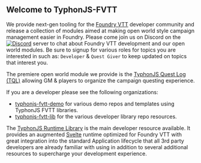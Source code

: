 ## Welcome to TyphonJS-FVTT

We provide next-gen tooling for the [Foundry VTT](https://foundryvtt.com/) developer community and release a collection of modules aimed at making open world style campaign management easier in Foundry. Please come join us on Discord on the [![Discord](https://img.shields.io/discord/737953117999726592?label=TyphonJS&style=plastic)](https://discord.gg/mnbgN8f) server to chat about Foundry VTT development and our open world modules.
Be sure to signup for various roles for topics you are interested in such as: `Developer` & `Quest Giver` to keep updated on topics that interest you.

The premiere open world module we provide is the [TyphonJS Quest Log (TQL)](https://github.com/typhonjs-fvtt/typhonjs-quest-log) allowing GM & players to organize the campaign questing experience.

If you are a developer please see the following organizations:
- [typhonjs-fvtt-demo](https://github.com/typhonjs-fvtt-demo) for various demo repos and templates using TyphonJS FVTT libraries.
- [typhonjs-fvtt-lib](https://github.com/typhonjs-fvtt-lib) for the various developer library repo resources.

The [TyphonJS Runtime Library](https://github.com/typhonjs-fvtt-lib/typhonjs) is the main developer resource available. It provides an augmented [Svelte](https://svelte.dev/) runtime optimized for Foundry VTT with great integration into the standard Application lifecycle that all 3rd party developers are already familiar with using in addition to several additional resources to supercharge your development experience. 
